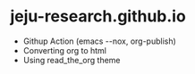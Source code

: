 # jeju-research.github.io

- Githup Action (emacs --nox, org-publish)
- Converting org to html
- Using read_the_org theme
